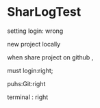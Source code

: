 # SharLogTest

setting login: wrong 

new project locally

when share project on github ,
 
must login:right;

puhs:Git:right

terminal : right
